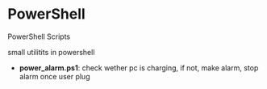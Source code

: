 # PowerShell
PowerShell Scripts

small utilitits in powershell

- **power_alarm.ps1**: check wether pc is charging, if not, make alarm, stop alarm once user plug

